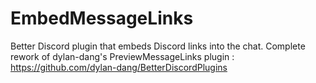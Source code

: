 # EmbedMessageLinks
Better Discord plugin that embeds Discord links into the chat. Complete rework of dylan-dang's PreviewMessageLinks plugin : https://github.com/dylan-dang/BetterDiscordPlugins
